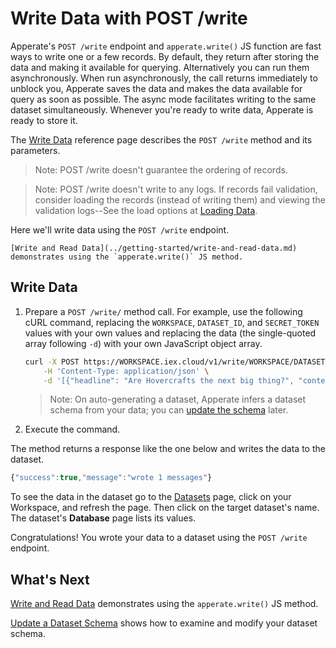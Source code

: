 # Write Data with POST /write

Apperate's `POST /write` endpoint and `apperate.write()` JS function are fast ways to write one or a few records. By default, they return after storing the data and making it available for querying. Alternatively you can run them asynchronously. When run asynchronously, the call returns immediately to unblock you, Apperate saves the data and makes the data available for query as soon as possible. The async mode facilitates writing to the same dataset simultaneously. Whenever you're ready to write data, Apperate is ready to store it.

The [Write Data](https://iexcloud.io/docs/apperate-apis/data/write-data) reference page describes the `POST /write` method and its parameters. 

> Note: POST /write doesn't guarantee the ordering of records.

> Note: POST /write doesn't write to any logs. If records fail validation, consider loading the records (instead of writing them) and viewing the validation logs--See the load options at [Loading Data](../migrating-and-importing-data.md).

Here we'll write data using the `POST /write` endpoint.

``` {seealso}
[Write and Read Data](../getting-started/write-and-read-data.md) demonstrates using the `apperate.write()` JS method.
```

## Write Data

1. Prepare a `POST /write/` method call. For example, use the following cURL command, replacing the `WORKSPACE`, `DATASET_ID`, and `SECRET_TOKEN` values with your own values and replacing the data (the single-quoted array following `-d`) with your own JavaScript object array.

    ```bash
    curl -X POST https://WORKSPACE.iex.cloud/v1/write/WORKSPACE/DATASET_ID?token=SECRET_TOKEN \
        -H 'Content-Type: application/json' \
        -d '[{"headline": "Are Hovercrafts the next big thing?", "content": "Here is what people are saying ...", "ticker": "GM", "source": "IEX Underground", "date": "2022-07-15"}]'
    ```

    > Note: On auto-generating a dataset, Apperate infers a dataset schema from your data; you can [update the schema](../managing-your-data/updating-a-dataset-schema.md) later.

1. Execute the command.

The method returns a response like the one below and writes the data to the dataset.

```javascript
{"success":true,"message":"wrote 1 messages"}
```

To see the data in the dataset go to the [Datasets](https://iexcloud.io/console/datasets/) page, click on your Workspace, and refresh the page. Then click on the target dataset's name. The dataset's **Database** page lists its values.

Congratulations! You wrote your data to a dataset using the `POST /write` endpoint.

## What's Next

[Write and Read Data](../getting-started/write-and-read-data.md) demonstrates using the `apperate.write()` JS method.

[Update a Dataset Schema](../managing-your-data/updating-a-dataset-schema.md) shows how to examine and modify your dataset schema.